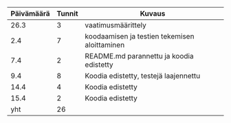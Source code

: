 Päivämäärä | Tunnit | Kuvaus
---------- | ------ | ------
26.3 | 3 | vaatimusmäärittely
2.4 | 7 | koodaamisen ja testien tekemisen aloittaminen
7.4 | 2 | README.md parannettu ja koodia edistetty
9.4 | 8 | Koodia edistetty, testejä laajennettu
14.4 | 4 | Koodia edistetty
15.4 | 2 | Koodia edistetty
yht | 26 | 
